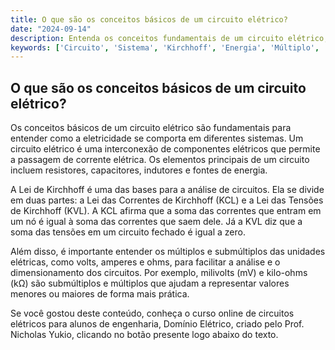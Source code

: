 ```yaml
---
title: O que são os conceitos básicos de um circuito elétrico?
date: "2024-09-14"
description: Entenda os conceitos fundamentais de um circuito elétrico, incluindo a Lei de Kirchhoff e a importância de múltiplos e submúltiplos.
keywords: ['Circuito', 'Sistema', 'Kirchhoff', 'Energia', 'Múltiplo', 'Submúltiplo', 'série']
---
```


## O que são os conceitos básicos de um circuito elétrico?

Os conceitos básicos de um circuito elétrico são fundamentais para entender como a eletricidade se comporta em diferentes sistemas. Um circuito elétrico é uma interconexão de componentes elétricos que permite a passagem de corrente elétrica. Os elementos principais de um circuito incluem resistores, capacitores, indutores e fontes de energia.

A Lei de Kirchhoff é uma das bases para a análise de circuitos. Ela se divide em duas partes: a Lei das Correntes de Kirchhoff (KCL) e a Lei das Tensões de Kirchhoff (KVL). A KCL afirma que a soma das correntes que entram em um nó é igual à soma das correntes que saem dele. Já a KVL diz que a soma das tensões em um circuito fechado é igual a zero.

Além disso, é importante entender os múltiplos e submúltiplos das unidades elétricas, como volts, amperes e ohms, para facilitar a análise e o dimensionamento dos circuitos. Por exemplo, milivolts (mV) e kilo-ohms (kΩ) são submúltiplos e múltiplos que ajudam a representar valores menores ou maiores de forma mais prática.

Se você gostou deste conteúdo, conheça o curso online de circuitos elétricos para alunos de engenharia, Domínio Elétrico, criado pelo Prof. Nicholas Yukio, clicando no botão presente logo abaixo do texto.